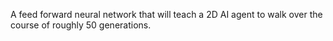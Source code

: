 A feed forward neural network that will teach a 2D AI agent to walk over the course of roughly 50 generations.

